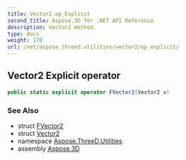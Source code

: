 ```yaml
---
title: Vector2.op_Explicit
second_title: Aspose.3D for .NET API Reference
description: Vector2 method. 
type: docs
weight: 170
url: /net/aspose.threed.utilities/vector2/op_explicit/
---
```

## Vector2 Explicit operator

```csharp
public static explicit operator FVector2(Vector2 v)
```

### See Also

* struct [FVector2](../../fvector2/)
* struct [Vector2](../)
* namespace [Aspose.ThreeD.Utilities](../../vector2/)
* assembly [Aspose.3D](../../../)


